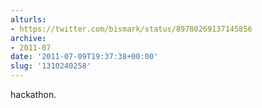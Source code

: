 ```yaml
---
alturls:
- https://twitter.com/bismark/status/89780269137145856
archive:
- 2011-07
date: '2011-07-09T19:37:38+00:00'
slug: '1310240258'
---
```


hackathon.

